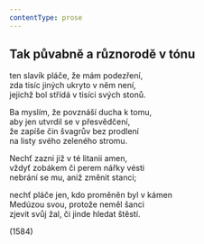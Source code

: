 ```yaml
---
contentType: prose
---
```


## Tak půvabně a různorodě v tónu

ten slavík pláče, že mám podezření,  
zda tisíc jiných ukryto v něm není,  
jejichž bol střídá v tisíci svých stonů.

Ba myslím, že povznáší ducha k tomu,  
aby jen utvrdil se v přesvědčení,  
že zapíše čin švagrův bez prodlení  
na listy svého zeleného stromu.

Nechť zazni již v té litanii amen,  
vždyť zobákem či perem nářky vésti  
nebrání se mu, aniž změnit stanci;

nechť pláče jen, kdo proměněn byl v kámen  
Medúzou svou, protože neměl šanci  
zjevit svůj žal, či jinde hledat štěstí.

(1584)
